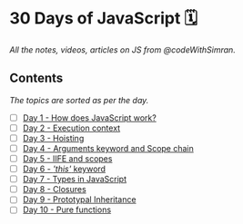 # 30 Days of JavaScript 🗓

_All the notes, videos, articles on JS from @codeWithSimran._

## Contents

_The topics are sorted as per the day._

- [ ] [Day 1 - How does JavaScript work?](https://github.com/Quadrified/30-Days-of-JS/tree/main/Day%201)
- [ ] [Day 2 - Execution context](https://github.com/Quadrified/30-Days-of-JS/tree/main/Day%202)
- [ ] [Day 3 - Hoisting](https://github.com/Quadrified/30-Days-of-JS/tree/main/Day%203)
- [ ] [Day 4 - Arguments keyword and Scope chain](https://github.com/Quadrified/30-Days-of-JS/tree/main/Day%204)
- [ ] [Day 5 - IIFE and scopes](https://github.com/Quadrified/30-Days-of-JS/tree/main/Day%205)
- [ ] [Day 6 - _'this'_ keyword](https://github.com/Quadrified/30-Days-of-JS/tree/main/Day%201)
- [ ] [Day 7 - Types in JavaScript](https://github.com/Quadrified/30-Days-of-JS/tree/main/Day%202)
- [ ] [Day 8 - Closures](https://github.com/Quadrified/30-Days-of-JS/tree/main/Day%203)
- [ ] [Day 9 - Prototypal Inheritance](https://github.com/Quadrified/30-Days-of-JS/tree/main/Day%204)
- [ ] [Day 10 - Pure functions](https://github.com/Quadrified/30-Days-of-JS/tree/main/Day%205)
